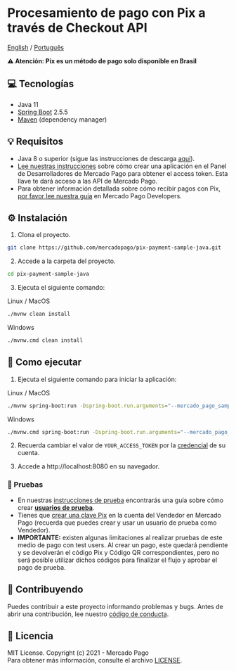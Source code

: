 # Procesamiento de pago con Pix a través de Checkout API
[English](README.md) / [Português](README.pt.md)

**:warning: Atención: Pix es un método de pago solo disponible en Brasil**

## :computer: Tecnologías
- Java 11
- [Spring Boot](https://spring.io/projects/spring-boot) 2.5.5
- [Maven](https://maven.apache.org/) (dependency manager)

## 💡 Requisitos
- Java 8 o superior (sigue las instrucciones de descarga [aquí](https://java.com/es/download/help/download_options.html)).
- [Lee nuestras instrucciones](https://www.mercadopago.com.br/developers/es/guides/overview#bookmark_el_desarrollo_con_c%C3%B3digo) sobre cómo crear una aplicación en el Panel de Desarrolladores de Mercado Pago para obtener el access token. Esta llave te dará acceso a las API de Mercado Pago.
- Para obtener información detallada sobre cómo recibir pagos con Pix, [por favor lee nuestra guía](https://www.mercadopago.com.br/developers/es/guides/online-payments/checkout-api/other-payment-ways#bookmark_recibir_pagos_con_pix) en Mercado Pago Developers.

## :gear: Instalación
1. Clona el proyecto.
```bash
git clone https://github.com/mercadopago/pix-payment-sample-java.git
```

2. Accede a la carpeta del proyecto.
```bash
cd pix-payment-sample-java
```

3. Ejecuta el siguiente comando:

Linux / MacOS
```bash
./mvnw clean install
```

Windows
```bash
./mvnw.cmd clean install
```

## 🌟 Como ejecutar
1. Ejecuta el siguiente comando para iniciar la aplicación:

Linux / MacOS
```bash
./mvnw spring-boot:run -Dspring-boot.run.arguments="--mercado_pago_sample_access_token=YOUR_ACCESS_TOKEN"
``` 

Windows
```bash
./mvnw.cmd spring-boot:run -Dspring-boot.run.arguments="--mercado_pago_sample_access_token=YOUR_ACCESS_TOKEN"
``` 

2. Recuerda cambiar el valor de `YOUR_ACCESS_TOKEN` por la [credencial](https://www.mercadopago.com.br/developers/panel) de su cuenta.

3. Accede a http://localhost:8080 en su navegador.

### :test_tube: Pruebas
- En nuestras [instrucciones de prueba](https://www.mercadopago.com.br/developers/es/guides/online-payments/checkout-api/testing) encontrarás una guía sobre cómo crear **[usuarios de prueba](https://www.mercadopago.com.br/developers/es/guides/online-payments/checkout-api/testing#bookmark_c_mo_crear_usuarios)**.
- Tienes que [crear una clave Pix](https://www.mercadopago.com.br/stop/pix) en la cuenta del Vendedor en Mercado Pago (recuerda que puedes crear y usar un usuario de prueba como Vendedor).
- **IMPORTANTE:** existen algunas limitaciones al realizar pruebas de este medio de pago con test users. Al crear un pago, este quedará pendiente y se devolverán el código Pix y Código QR correspondientes, pero no será posible utilizar dichos códigos para finalizar el flujo y aprobar el pago de prueba.

## :handshake: Contribuyendo
Puedes contribuir a este proyecto informando problemas y bugs. Antes de abrir una contribución, lee nuestro [código de conducta](CODE_OF_CONDUCT.md).

## :bookmark: Licencia
MIT License. Copyright (c) 2021 - Mercado Pago <br/>
Para obtener más información, consulte el archivo [LICENSE](LICENSE).
